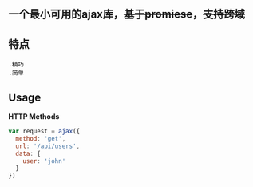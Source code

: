 一个最小可用的ajax库，~~基于promiese~~，~~支持跨域~~
---
## 特点 
    .精巧
    .简单

## Usage

**HTTP Methods**

```js
var request = ajax({
  method: 'get',
  url: '/api/users',
  data: {
    user: 'john'
  }
})
```
 